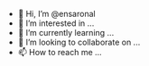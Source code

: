 - 👋 Hi, I’m @ensaronal
- 👀 I’m interested in ...
- 🌱 I’m currently learning ...
- 💞️ I’m looking to collaborate on ...
- 📫 How to reach me ...

<!---
ensaronal/ensaronal is a ✨ special ✨ repository because its `README.md` (this file) appears on your GitHub profile.
You can click the Preview link to take a look at your changes.
--->
